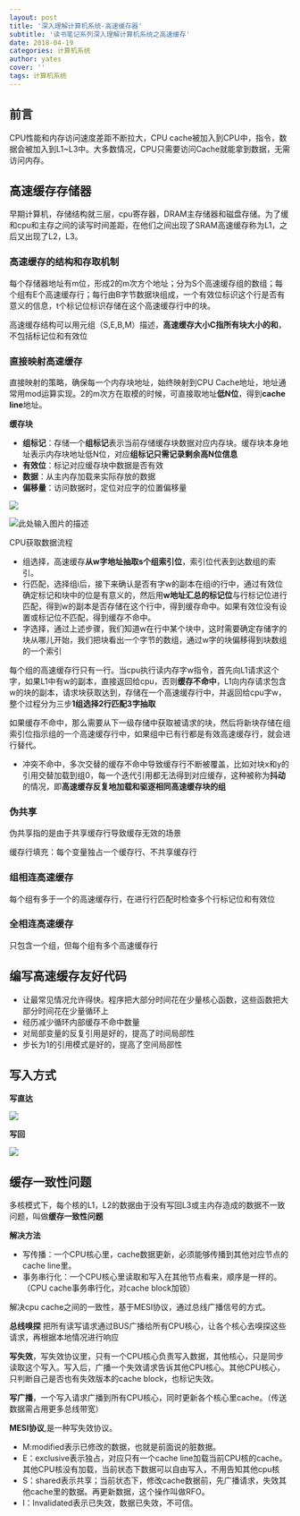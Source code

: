 ```yaml
---
layout: post
title: '深入理解计算机系统-高速缓存器'
subtitle: '读书笔记系列深入理解计算机系统之高速缓存'
date: 2018-04-19
categories: 计算机系统
author: yates
cover: ''
tags: 计算机系统
---
```


## 前言
CPU性能和内存访问速度差距不断拉大，CPU cache被加入到CPU中，指令，数据会被加入到L1~L3中。大多数情况，CPU只需要访问Cache就能拿到数据，无需访问内存。

## 高速缓存存储器
早期计算机，存储结构就三层，cpu寄存器，DRAM主存储器和磁盘存储。为了缓和cpu和主存之间的读写时间差距，在他们之间出现了SRAM高速缓存称为L1，之后又出现了L2，L3。

### 高速缓存的结构和存取机制
每个存储器地址有m位，形成2的m次方个地址；分为S个高速缓存组的数组；每个组有E个高速缓存行；每行由B字节数据块组成，一个有效位标识这个行是否有意义的信息，t个标记位标识存储在这个高速缓存行中的块。

高速缓存结构可以用元组（S,E,B,M）描述，**高速缓存大小C指所有块大小的和**，不包括标记位和有效位

### 直接映射高速缓存
直接映射的策略，确保每一个内存块地址，始终映射到CPU Cache地址，地址通常用mod运算实现。2的m次方在取模的时候，可直接取地址**低N位**，得到**cache line**地址。

**缓存块**

- **组标记**：存储一个**组标记**表示当前存储缓存块数据对应内存块。缓存块本身地址表示内存块地址低N位，对应**组标记只需记录剩余高N位信息**
- **有效位**：标记对应缓存块中数据是否有效
- **数据**：从主内存加载来实际存放的数据
- **偏移量**：访问数据时，定位对应字的位置偏移量

![](https://yatesblog.oss-cn-shenzhen.aliyuncs.com/img/computer-system-Perspective/51.png)

![此处输入图片的描述](http://yatesblog.oss-cn-shenzhen.aliyuncs.com/img/computer-system-Perspective/19.png)

CPU获取数据流程

- 组选择，高速缓存**从w字地址抽取s个组索引位**，索引位代表到达数组的索引。
- 行匹配，选择组i后，接下来确认是否有字w的副本在组i的行中，通过有效位确定标记和块中的位是有意义的，然后用**w地址汇总的标记位**与行标记位进行匹配，得到w的副本是否存储在这个行中，得到缓存命中。如果有效位没有设置或标记位不匹配，得到缓存不命中。
- 字选择，通过上述步骤，我们知道w在行中某个块中，这时需要确定存储字的块从哪儿开始，我们把块看出一个字节的数组，通过w字的块偏移得到块数组的一个索引


每个组的高速缓存行只有一行。当cpu执行读内存字w指令，首先向L1请求这个字，如果L1中有w的副本，直接返回给cpu，否则**缓存不命中**，L1向内存请求包含w的块的副本，请求块获取达到，存储在一个高速缓存行中，并返回给cpu字w，整个过程分为三步**1组选择2行匹配3字抽取**

如果缓存不命中，那么需要从下一级存储中获取被请求的块，然后将新块存储在组索引位指示组的一个高速缓存行中，如果组中已有行都是有效高速缓存行，就会进行替代。

- 冲突不命中，多次交替的缓存不命中导致缓存行不断被覆盖，比如对块x和y的引用交替加载到组0，每一个迭代引用都无法得到对应缓存，这种被称为**抖动**的情况，即**高速缓存反复地加载和驱逐相同高速缓存块的组**

### 伪共享

伪共享指的是由于共享缓存行导致缓存无效的场景

缓存行填充：每个变量独占一个缓存行、不共享缓存行

### 组相连高速缓存
每个组有多于一个的高速缓存行，在进行行匹配时检查多个行标记位和有效位

### 全相连高速缓存
只包含一个组，但每个组有多个高速缓存行

## 编写高速缓存友好代码
- 让最常见情况允许得快。程序把大部分时间花在少量核心函数，这些函数把大部分时间花在少量循环上
- 经历减少循环内部缓存不命中数量
- 对局部变量的反复引用是好的，提高了时间局部性
- 步长为1的引用模式是好的，提高了空间局部性


## 写入方式

**写直达**

![](https://yatesblog.oss-cn-shenzhen.aliyuncs.com/img/computer-system-Perspective/52.png)

**写回**

![](https://yatesblog.oss-cn-shenzhen.aliyuncs.com/img/computer-system-Perspective/53.png)

## 缓存一致性问题

多核模式下，每个核的L1，L2的数据由于没有写回L3或主内存造成的数据不一致问题，叫做**缓存一致性问题**

**解决方法**

- 写传播：一个CPU核心里，cache数据更新，必须能够传播到其他对应节点的cache line里。
- 事务串行化：一个CPU核心里读取和写入在其他节点看来，顺序是一样的。（CPU cache事务串行化，对cache block加锁）

解决cpu cache之间的一致性，基于MESI协议，通过总线广播信号的方式。

**总线嗅探**
把所有读写请求通过BUS广播给所有CPU核心，让各个核心去嗅探这些请求，再根据本地情况进行响应

**写失效**，写失效协议里，只有一个CPU核心负责写入数据，其他核心，只是同步读取这个写入。写入后，广播一个失效请求告诉其他CPU核心。其他CPU核心，只判断自己是否也有失效版本的cache block，也标记失效。

**写广播**，一个写入请求广播到所有CPU核心，同时更新各个核心里cache。（传送数据需占用更多总线带宽）

**MESI协议**,是一种写失效协议。

- M:modified表示已修改的数据，也就是前面说的脏数据。
- E：exclusive表示独占，对应只有一个cache line加载当前CPU核的cache。其他CPU核没有加载，当前状态下数据可以自由写入，不用告知其他cpu核
- S：shared表示共享；当前状态下，修改cache数据前，先广播请求，失效其他cache里的数据。再更新数据，这个操作叫做RFO。
- I：Invalidated表示已失效，数据已失效，不可信。